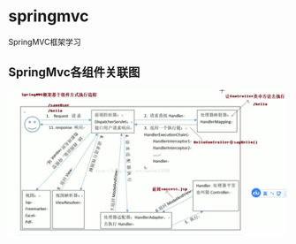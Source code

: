 # springmvc
SpringMVC框架学习


## SpringMvc各组件关联图
![](https://github.com/Xw3C/springmvc/blob/master/SpringMVC%E5%90%84%E7%BB%84%E4%BB%B6.PNG)
